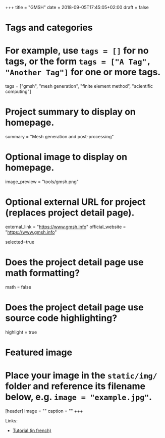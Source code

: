 +++
title = "GMSH"
date = 2018-09-05T17:45:05+02:00
draft = false

# Tags and categories
# For example, use `tags = []` for no tags, or the form `tags = ["A Tag", "Another Tag"]` for one or more tags.
tags = ["gmsh", "mesh generation", "finite element method", "scientific computing"]

# Project summary to display on homepage.
summary = "Mesh generation and post-processing"

# Optional image to display on homepage.
image_preview = "tools/gmsh.png"

# Optional external URL for project (replaces project detail page).
external_link = "https://www.gmsh.info"
official_website = "https://www.gmsh.info"

selected=true

# Does the project detail page use math formatting?
math = false

# Does the project detail page use source code highlighting?
highlight = true


# Featured image
# Place your image in the `static/img/` folder and reference its filename below, e.g. `image = "example.jpg"`.
[header]
image = ""
caption = ""
+++

Links:
- [Tutorial (in french)](https://bthierry.netlify.com/course/gmsh/)
